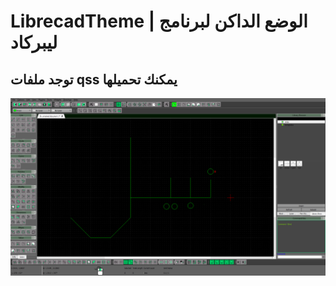 # LibrecadTheme | الوضع الداكن لبرنامج ليبركاد
## توجد ملفات qss يمكنك تحميلها 
![alt text](image.png)

